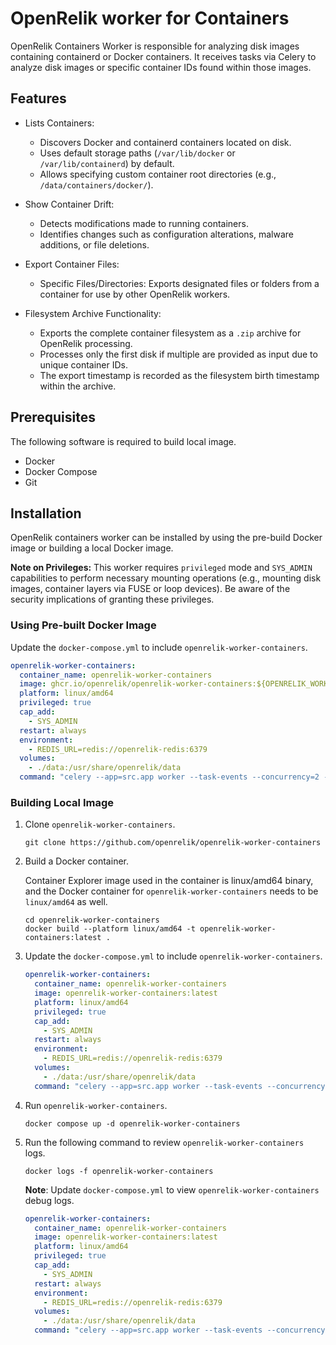 # OpenRelik worker for Containers

OpenRelik Containers Worker is responsible for analyzing disk images containing containerd or Docker containers. It receives tasks via Celery to analyze disk images or specific container IDs found within those images.

## Features

- Lists Containers:
  - Discovers Docker and containerd containers located on disk.
  - Uses default storage paths (`/var/lib/docker` or `/var/lib/containerd`) by default.
  - Allows specifying custom container root directories (e.g., `/data/containers/docker/`).

- Show Container Drift:
  - Detects modifications made to running containers.
  - Identifies changes such as configuration alterations, malware additions, or file deletions.

- Export Container Files:
  - Specific Files/Directories: Exports designated files or folders from a container for use by other OpenRelik workers.

- Filesystem Archive Functionality:
  - Exports the complete container filesystem as a `.zip` archive for OpenRelik processing.
  - Processes only the first disk if multiple are provided as input due to unique container IDs.
  - The export timestamp is recorded as the filesystem birth timestamp within the archive.


## Prerequisites

The following software is required to build local image.

- Docker
- Docker Compose
- Git

## Installation

OpenRelik containers worker can be installed by using the pre-build Docker image or building a
local Docker image.

**Note on Privileges:** This worker requires `privileged` mode and `SYS_ADMIN` capabilities to perform necessary mounting operations (e.g., mounting disk images, container layers via FUSE or loop devices). Be aware of the security implications of granting these privileges.


### Using Pre-built Docker Image

Update the `docker-compose.yml` to include `openrelik-worker-containers`.

```yaml
openrelik-worker-containers:
  container_name: openrelik-worker-containers
  image: ghcr.io/openrelik/openrelik-worker-containers:${OPENRELIK_WORKER_CONTAINERS_VERSION}
  platform: linux/amd64
  privileged: true
  cap_add:
    - SYS_ADMIN
  restart: always
  environment:
    - REDIS_URL=redis://openrelik-redis:6379
  volumes:
    - ./data:/usr/share/openrelik/data
  command: "celery --app=src.app worker --task-events --concurrency=2 --loglevel=INFO -Q openrelik-worker-containers"
```

### Building Local Image

1. Clone `openrelik-worker-containers`.

    ```shell
    git clone https://github.com/openrelik/openrelik-worker-containers
    ```

2. Build a Docker container.

    Container Explorer image used in the container is linux/amd64 binary, and the Docker container for
    `openrelik-worker-containers` needs to be `linux/amd64` as well.

    ```shell
    cd openrelik-worker-containers
    docker build --platform linux/amd64 -t openrelik-worker-containers:latest .
    ```

3. Update the `docker-compose.yml` to include `openrelik-worker-containers`.

    ```yaml
    openrelik-worker-containers:
      container_name: openrelik-worker-containers
      image: openrelik-worker-containers:latest
      platform: linux/amd64
      privileged: true
      cap_add:
        - SYS_ADMIN
      restart: always
      environment:
        - REDIS_URL=redis://openrelik-redis:6379
      volumes:
        - ./data:/usr/share/openrelik/data
      command: "celery --app=src.app worker --task-events --concurrency=2 --loglevel=INFO -Q openrelik-worker-containers"
    ```

4. Run `openrelik-worker-containers`.

    ```shell
    docker compose up -d openrelik-worker-containers
    ```

5. Run the following command to review `openrelik-worker-containers` logs.

    ```shell
    docker logs -f openrelik-worker-containers
    ```

    **Note**: Update `docker-compose.yml` to view `openrelik-worker-containers` debug logs.

    ```yaml
    openrelik-worker-containers:
      container_name: openrelik-worker-containers
      image: openrelik-worker-containers:latest
      platform: linux/amd64
      privileged: true
      cap_add:
        - SYS_ADMIN
      restart: always
      environment:
        - REDIS_URL=redis://openrelik-redis:6379
      volumes:
        - ./data:/usr/share/openrelik/data
      command: "celery --app=src.app worker --task-events --concurrency=2 --loglevel=DEBUG -Q openrelik-worker-containers"
    ```
